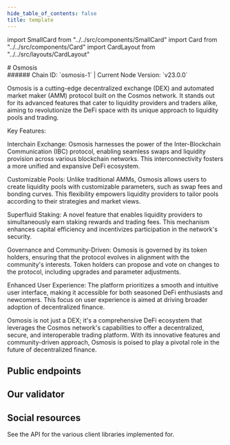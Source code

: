 ```yaml
---
hide_table_of_contents: false
title: template
---
```


import SmallCard from "../../src/components/SmallCard"
import Card from "../../src/components/Card"
import CardLayout from "../../src/layouts/CardLayout"

<div class="h1-with-icon icon-osmosis">
# Osmosis
</div>
###### Chain ID: `osmosis-1` | Current Node Version: `v23.0.0`

Osmosis is a cutting-edge decentralized exchange (DEX) and automated market maker (AMM) protocol built on the Cosmos network. It stands out for its advanced features that cater to liquidity providers and traders alike, aiming to revolutionize the DeFi space with its unique approach to liquidity pools and trading.

Key Features:

Interchain Exchange: Osmosis harnesses the power of the Inter-Blockchain Communication (IBC) protocol, enabling seamless swaps and liquidity provision across various blockchain networks. This interconnectivity fosters a more unified and expansive DeFi ecosystem.

Customizable Pools: Unlike traditional AMMs, Osmosis allows users to create liquidity pools with customizable parameters, such as swap fees and bonding curves. This flexibility empowers liquidity providers to tailor pools according to their strategies and market views.

Superfluid Staking: A novel feature that enables liquidity providers to simultaneously earn staking rewards and trading fees. This mechanism enhances capital efficiency and incentivizes participation in the network's security.

Governance and Community-Driven: Osmosis is governed by its token holders, ensuring that the protocol evolves in alignment with the community's interests. Token holders can propose and vote on changes to the protocol, including upgrades and parameter adjustments.

Enhanced User Experience: The platform prioritizes a smooth and intuitive user interface, making it accessible for both seasoned DeFi enthusiasts and newcomers. This focus on user experience is aimed at driving broader adoption of decentralized finance.

Osmosis is not just a DEX; it's a comprehensive DeFi ecosystem that leverages the Cosmos network's capabilities to offer a decentralized, secure, and interoperable trading platform. With its innovative features and community-driven approach, Osmosis is poised to play a pivotal role in the future of decentralized finance.

## Public endpoints 

<CardLayout autoFitEnabled={true}>
    <SmallCard to="https://osmosis.rpc.mainnet.noders.team" header={{label: "RPC Endpoint", translateId: "rpc-endpoint"}}/>
    <SmallCard to="https://osmosis.api.mainnet.noders.team" header={{label: "API Endpoint", translateId: "api-endpoint"}}/>
    <SmallCard to="https://osmosis.grpc.mainnet.noders.team" header={{label: "gRPC-Web Endpoint", translateId: "grpcweb-endpoint"}}/>
</CardLayout>

## Our validator

<CardLayout autoFitEnabled={true}>
    <Card
        to="#"
        header={{
            label: "[NODERS]TEAM",
            translateId: "development-setup",
        }}
        body={{
            label: "Trusted blockchain validator",
            translateId: "development-setup-body",
        }}
        iconPath="img/kotlin-icon-32.svg"
    />
</CardLayout>

## Social resources
See the API for the various client libraries implemented for.

<CardLayout autoFitEnabled={false}>
    <SmallCard to="#" header={{label: "Website", translateId: "social-telegram"}} iconPath="img/website-icon.svg"/>
    <SmallCard to="https://github.com/osmosis-labs/osmosis" header={{label: "GitHub", translateId: "social-telegram"}} iconPath="img/github-icon.svg"/>
    <SmallCard to="#" header={{label: "Discord", translateId: "social-telegram"}} iconPath="img/discord-icon.svg"/>
    <SmallCard to="#" header={{label: "X", translateId: "social-telegram"}} iconPath="img/x-icon.svg"/>
    <SmallCard to="https://t.me/osmosiszone" header={{label: "Telegram", translateId: "social-telegram"}} iconPath="img/telegram-icon.svg"/>
</CardLayout>
